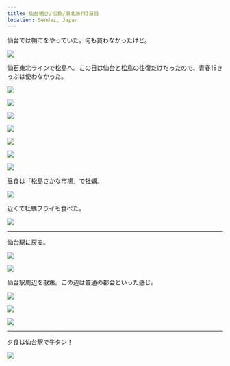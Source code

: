 ```yaml
---
title: 仙台続き/松島/東北旅行3日目
location: Sendai, Japan
---
```


仙台では朝市をやっていた。何も買わなかったけど。

![](https://ceshmina-photos.s3.ap-northeast-1.amazonaws.com/medium/202103/20210317-090057.jpg)

仙石東北ラインで松島へ。この日は仙台と松島の往復だけだったので、青春18きっぷは使わなかった。

![](https://ceshmina-photos.s3.ap-northeast-1.amazonaws.com/medium/202103/20210317-103143.jpg)

![](https://ceshmina-photos.s3.ap-northeast-1.amazonaws.com/medium/202103/20210317-104106.jpg)

![](https://ceshmina-photos.s3.ap-northeast-1.amazonaws.com/medium/202103/20210317-104240.jpg)

![](https://ceshmina-photos.s3.ap-northeast-1.amazonaws.com/medium/202103/20210317-105642.jpg)

![](https://ceshmina-photos.s3.ap-northeast-1.amazonaws.com/medium/202103/20210317-111356.jpg)

![](https://ceshmina-photos.s3.ap-northeast-1.amazonaws.com/medium/202103/20210317-111721.jpg)

![](https://ceshmina-photos.s3.ap-northeast-1.amazonaws.com/medium/202103/20210317-113634.jpg)

昼食は「松島さかな市場」で牡蠣。

![](https://ceshmina-photos.s3.ap-northeast-1.amazonaws.com/medium/202103/20210317-115742.jpg)

近くで牡蠣フライも食べた。

![](https://ceshmina-photos.s3.ap-northeast-1.amazonaws.com/medium/202103/20210317-122619.jpg)

---

仙台駅に戻る。

![](https://ceshmina-photos.s3.ap-northeast-1.amazonaws.com/medium/202103/20210317-124230.jpg)

![](https://ceshmina-photos.s3.ap-northeast-1.amazonaws.com/medium/202103/20210317-133819.jpg)

仙台駅周辺を散策。この辺は普通の都会といった感じ。

![](https://ceshmina-photos.s3.ap-northeast-1.amazonaws.com/medium/202103/20210317-142015.jpg)

![](https://ceshmina-photos.s3.ap-northeast-1.amazonaws.com/medium/202103/20210317-145348.jpg)

![](https://ceshmina-photos.s3.ap-northeast-1.amazonaws.com/medium/202103/20210317-150201.jpg)

---

夕食は仙台駅で牛タン！

![](https://ceshmina-photos.s3.ap-northeast-1.amazonaws.com/medium/202103/20210317-170646.jpg)
